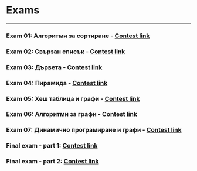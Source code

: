 # Exams

---

### Exam 01: Алгоритми за сортиране - [Contest link](<https://www.hackerrank.com/contests/sda-test1-2022-2023/challenges>)
### Exam 02: Свързан списък - [Contest link](<https://www.hackerrank.com/contests/sda-test-2022-2023-wdfgs/challenges>)
### Exam 03: Дървета - [Contest link](<https://www.hackerrank.com/contests/sda-test3-2022-2023-rdsafgtvh/challenges>)
### Exam 04: Пирамида - [Contest link](<https://www.hackerrank.com/contests/sda-test4-2022-2023-343rrsdfs/challenges>)
### Exam 05: Хеш таблица и графи - [Contest link](<https://www.hackerrank.com/contests/sda-test5-2022-2023-43wdst52/challenges>)
### Exam 06: Алгоритми за графи - [Contest link](<https://www.hackerrank.com/contests/sda-test6-2022-2023-iythgbeu3/challenges>)
### Exam 07: Динамично програмиране и графи - [Contest link](<https://www.hackerrank.com/contests/sda-2022-2023-test7-123-43/challenges>)

### Final exam - part 1: [Contest link](<https://www.hackerrank.com/contests/sda-exam-20222023-part-1/challenges>)
### Final exam - part 2: [Contest link](<https://www.hackerrank.com/contests/sda-exam-20222023-part-2/challenges>)
